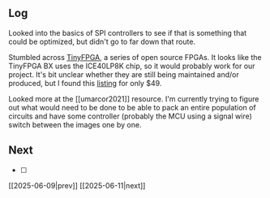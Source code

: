 ## Log
Looked into the basics of SPI controllers to see if that is something that could be optimized, but didn't go to far down that route.

Stumbled across [TinyFPGA](https://tinyfpga.com/), a series of open source FPGAs. It looks like the TinyFPGA BX uses the ICE40LP8K chip, so it would probably work for our project. It's bit unclear whether they are still being maintained and/or produced, but I found this [listing](https://www.crowdsupply.com/tinyfpga/tinyfpga-ax-bx#products) for only $49. 

Looked more at the [[umarcor2021]] resource. I'm currently trying to figure out what would need to be done to be able to pack an entire population of circuits and have some controller (probably the MCU using a signal wire) switch between the images one by one.
## Next
- [ ]

[[2025-06-09|prev]] [[2025-06-11|next]]
